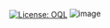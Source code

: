 <a href="https://oql.avris.it/license/v1.1" target="_blank" rel="noopener"><img src="https://badgers.space/badge/License/OQL/pink" alt="License: OQL" style="vertical-align: middle;"/></a>
![image](https://github.com/user-attachments/assets/daaa4307-26d9-41af-ad93-a7b46ca97b44)
